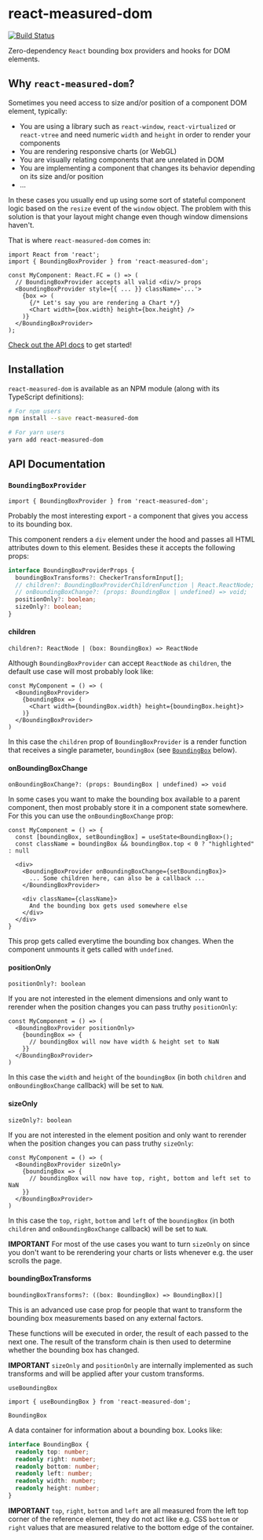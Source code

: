 # react-measured-dom

[![Build Status](https://travis-ci.org/janjakubnanista/react-width-height.svg?branch=master)](https://travis-ci.org/janjakubnanista/react-width-height)

Zero-dependency `React` bounding box providers and hooks for DOM elements.

## Why `react-measured-dom`?

Sometimes you need access to size and/or position of a component DOM element, typically:

- You are using a library such as `react-window`, `react-virtualized` or `react-vtree` and need numeric `width` and `height` in order to render your components
- You are rendering responsive charts (or WebGL)
- You are visually relating components that are unrelated in DOM
- You are implementing a component that changes its behavior depending on its size and/or position
- ...

In these cases you usually end up using some sort of stateful component logic based on the `resize` event of the `window` object. The problem with this solution is that your layout might change even though window dimensions haven't.

That is where `react-measured-dom` comes in:

```JSX
import React from 'react';
import { BoundingBoxProvider } from 'react-measured-dom';

const MyComponent: React.FC = () => (
  // BoundingBoxProvider accepts all valid <div/> props
  <BoundingBoxProvider style={{ ... }} className='...'>
    {box => (
      {/* Let's say you are rendering a Chart */}
      <Chart width={box.width} height={box.height} />
    )}
  </BoundingBoxProvider>
);
```

<a href="#api">Check out the API docs</a> to get started!

## Installation

`react-measured-dom` is available as an NPM module (along with its TypeScript definitions):

```bash
# For npm users
npm install --save react-measured-dom

# For yarn users
yarn add react-measured-dom
```

<!-- FIXME -->
<a id="api"></a>
## API Documentation

### `BoundingBoxProvider`

```JSX
import { BoundingBoxProvider } from 'react-measured-dom';
```

Probably the most interesting export - a component that gives you access to its bounding box.

This component renders a `div` element under the hood and passes all HTML attributes down to this element. Besides these it accepts the following props:

```TypeScript
interface BoundingBoxProviderProps {
  boundingBoxTransforms?: CheckerTransformInput[];
  // children?: BoundingBoxProviderChildrenFunction | React.ReactNode;
  // onBoundingBoxChange?: (props: BoundingBox | undefined) => void;
  positionOnly?: boolean;
  sizeOnly?: boolean;
}
```

#### children

`children?: ReactNode | (box: BoundingBox) => ReactNode`

Although `BoundingBoxProvider` can accept `ReactNode` as `children`, the default use case will most probably look like:

```JSX
const MyComponent = () => (
  <BoundingBoxProvider>
    {boundingBox => (
      <Chart width={boundingBox.width} height={boundingBox.height}>
    )}
  </BoundingBoxProvider>
)
```

In this case the `children` prop of `BoundingBoxProvider` is a render function that receives a single parameter, `boundingBox` (see <a href="#api/BoundingBox">`BoundingBox`</a> below).

#### onBoundingBoxChange

`onBoundingBoxChange?: (props: BoundingBox | undefined) => void`

In some cases you want to make the bounding box available to a parent component, then most probably store it in a component state somewhere. For this you can use the `onBoundingBoxChange` prop:

```JSX
const MyComponent = () => {
  const [boundingBox, setBoundingBox] = useState<BoundingBox>();
  const className = boundingBox && boundingBox.top < 0 ? "highlighted" : null

  <div>
    <BoundingBoxProvider onBoundingBoxChange={setBoundingBox}>
      ... Some children here, can also be a callback ...
    </BoundingBoxProvider>

    <div className={className}>
      And the bounding box gets used somewhere else
    </div>
  </div>
}
```

This prop gets called everytime the bounding box changes. When the component unmounts it gets called with `undefined`.

#### positionOnly

`positionOnly?: boolean`

If you are not interested in the element dimensions and only want to rerender when the position changes you can pass truthy `positionOnly`:

```JSX
const MyComponent = () => (
  <BoundingBoxProvider positionOnly>
    {boundingBox => {
      // boundingBox will now have width & height set to NaN
    }}
  </BoundingBoxProvider>
)
```

In this case the `width` and `height` of the `boundingBox` (in both `children` and `onBoundingBoxChange` callback) will be set to `NaN`.

#### sizeOnly

`sizeOnly?: boolean`

If you are not interested in the element position and only want to rerender when the position changes you can pass truthy `sizeOnly`:

```JSX
const MyComponent = () => (
  <BoundingBoxProvider sizeOnly>
    {boundingBox => {
      // boundingBox will now have top, right, bottom and left set to NaN
    }}
  </BoundingBoxProvider>
)
```

In this case the `top`, `right`, `bottom` and `left` of the `boundingBox` (in both `children` and `onBoundingBoxChange` callback) will be set to `NaN`.

**IMPORTANT** For most of the use cases you want to turn `sizeOnly` on since you don't want to be rerendering your charts or lists whenever e.g. the user scrolls the page.

#### boundingBoxTransforms

`boundingBoxTransforms?: ((box: BoundingBox) => BoundingBox)[]`

This is an advanced use case prop for people that want to transform the bounding box measurements based on any external factors.

These functions will be executed in order, the result of each passed to the next one. The result of the transform chain is then used to determine whether the bounding box has changed.

**IMPORTANT** `sizeOnly` and `positionOnly` are internally implemented as such transforms and will be applied after your custom transforms.

`useBoundingBox`

```JSX
import { useBoundingBox } from 'react-measured-dom';
```

<a id="api/BoundingBox"></a>
`BoundingBox`

A data container for information about a bounding box. Looks like:

```TypeScript
interface BoundingBox {
  readonly top: number;
  readonly right: number;
  readonly bottom: number;
  readonly left: number;
  readonly width: number;
  readonly height: number;
}
```

**IMPORTANT** `top`, `right`, `bottom` and `left` are all measured from the left top corner of the reference element, they do not act like e.g. CSS `bottom` or `right` values that are measured relative to the bottom edge of the container.